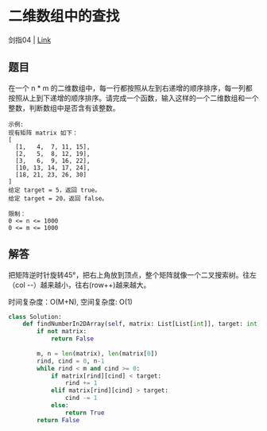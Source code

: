 # 二维数组中的查找
剑指04 | [Link](https://leetcode-cn.com/problems/er-wei-shu-zu-zhong-de-cha-zhao-lcof/)

## 题目
在一个 n * m 的二维数组中，每一行都按照从左到右递增的顺序排序，每一列都按照从上到下递增的顺序排序。请完成一个函数，输入这样的一个二维数组和一个整数，判断数组中是否含有该整数。

```
示例:
现有矩阵 matrix 如下：
[
  [1,   4,  7, 11, 15],
  [2,   5,  8, 12, 19],
  [3,   6,  9, 16, 22],
  [10, 13, 14, 17, 24],
  [18, 21, 23, 26, 30]
]
给定 target = 5，返回 true。
给定 target = 20，返回 false。

限制：
0 <= n <= 1000
0 <= m <= 1000
```

## 解答
把矩阵逆时针旋转45°，把右上角放到顶点，整个矩阵就像一个二叉搜索树。往左（col --）越来越小，往右(row++)越来越大。

时间复杂度：O(M+N), 空间复杂度: O(1)
```python
class Solution:
    def findNumberIn2DArray(self, matrix: List[List[int]], target: int) -> bool:
        if not matrix:
            return False
        
        m, n = len(matrix), len(matrix[0])
        rind, cind = 0, n-1
        while rind < m and cind >= 0:
            if matrix[rind][cind] < target:
                rind += 1
            elif matrix[rind][cind] > target:
                cind -= 1
            else:
                return True
        return False
```